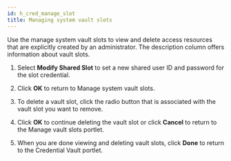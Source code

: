```yaml
---
id: h_cred_manage_slot
title: Managing system vault slots
---
```





Use the manage system vault slots to view and delete access resources that are explicitly created by an administrator. The description column offers information about vault slots.

1.  Select **Modify Shared Slot** to set a new shared user ID and password for the slot credential.

2.  Click **OK** to return to Manage system vault slots.

3.  To delete a vault slot, click the radio button that is associated with the vault slot you want to remove.

4.  Click **OK** to continue deleting the vault slot or click **Cancel** to return to the Manage vault slots portlet.

5.  When you are done viewing and deleting vault slots, click **Done** to return to the Credential Vault portlet.


